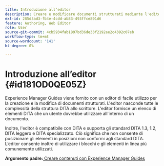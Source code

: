 ```yaml
---
title: Introduzione all’editor
description: Creare e modificare documenti strutturati mediante l'editor. Scopri come utilizzare l’editor seguendo gli standard DITA in Adobe Experience Manager Guides.
exl-id: 285d3ad3-fb4e-4cdd-ab83-493ffce891d6
feature: Authoring, Web Editor
role: User
source-git-commit: 4cb5934fab1897bd36de33f2192ae2c4392c07eb
workflow-type: tm+mt
source-wordcount: '141'
ht-degree: 0%

---
```


# Introduzione all’editor {#id181OD0QE05Z}

Experience Manager Guides viene fornito con un editor di facile utilizzo per la creazione e la modifica di documenti strutturati. L&#39;editor nasconde tutte le complessità della struttura DITA allo scrittore. L&#39;editor fornisce un elenco di elementi DITA che un utente dovrebbe utilizzare all&#39;interno di un documento.

Inoltre, l&#39;editor è compatibile con DITA e supporta gli standard DITA 1.3, 1.2, DITA leggero e DITA specializzato. Ciò significa che non consente di posizionare gli elementi in posizioni non conformi agli standard DITA. L’editor consente inoltre di utilizzare i blocchi e gli elementi in linea più comunemente utilizzati.




**Argomento padre:**[ Creare contenuti con Experience Manager Guides](authoring-content-xml-doc.md)
